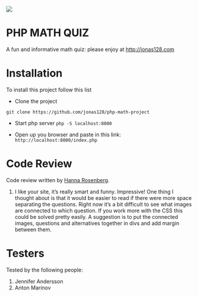 <img src="https://media.giphy.com/media/LweK4Ma6Chp8k/giphy.gif" />

# PHP MATH QUIZ

A fun and informative math quiz: please enjoy at http://jonas128.com 

# Installation

To install this project follow this list

-   Clone the project

```
git clone https://github.com/jonas128/php-math-project
```

-   Start php server `php -S localhost:8000`

-   Open up you browser and paste in this link:
    `http://localhost:8000/index.php`

# Code Review

Code review written by [Hanna Rosenberg](https://github.com/hanna-rosenberg).

1. I like your site, it’s really smart and funny. Impressive! One thing I thought about is that it would be easier to read if there were more space separating the questions. Right now it’s a bit difficult  to see what images are connected to which question. If you work more with the CSS this could be solved pretty easily. A suggestion is to put the connected images, questions and alternatives together in divs and add margin between them.

# Testers

Tested by the following people:

1. Jennifer Andersson
2. Anton Marinov
